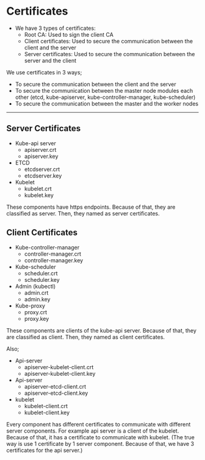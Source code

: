 # Certificates
- We have 3 types of certificates:
  - Root CA: Used to sign the client CA
  - Client certificates: Used to secure the communication between the client and the server
  - Server certificates: Used to secure the communication between the server and the client

We use certificates in 3 ways;
- To secure the communication between the client and the server
- To secure the communication between the master node modules each other (etcd, kube-apiserver, kube-controller-manager, kube-scheduler)
- To secure the communication between the master and the worker nodes

---

## Server Certificates
- Kube-api server
  - apiserver.crt
  - apiserver.key
- ETCD
  - etcdserver.crt
  - etcdserver.key
- Kubelet
  - kubelet.crt
  - kubelet.key

These components have https endpoints. Because of that, they are classified as server. Then, they named as server certificates.


## Client Certificates
- Kube-controller-manager
  - controller-manager.crt
  - controller-manager.key
- Kube-scheduler
  - scheduler.crt
  - scheduler.key
- Admin (kubectl)
  - admin.crt
  - admin.key
- Kube-proxy
  - proxy.crt
  - proxy.key

These components are clients of the kube-api server. Because of that, they are classified as client. Then, they named as client certificates.


Also;
- Api-server
  - apiserver-kubelet-client.crt
  - apiserver-kubelet-client.key
- Api-server
  - apiserver-etcd-client.crt
  - apiserver-etcd-client.key
- kubelet
  - kubelet-client.crt
  - kubelet-client.key

Every component has different certificates to communicate with different server components.
For example api server is a client of the kubelet. Because of that, it has a certificate to communicate with kubelet. 
(The true way is use 1 certificate by 1 server component. Because of that, we have 3 certificates for the api server.)